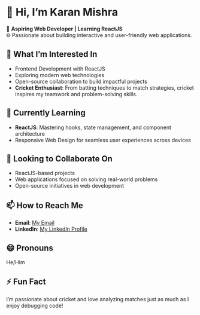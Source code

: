# 👋 Hi, I’m Karan Mishra  

🚀 **Aspiring Web Developer | Learning ReactJS**  
🌐 Passionate about building interactive and user-friendly web applications.  

## 👀 What I’m Interested In  
- Frontend Development with ReactJS  
- Exploring modern web technologies  
- Open-source collaboration to build impactful projects  
- **Cricket Enthusiast**: From batting techniques to match strategies, cricket inspires my teamwork and problem-solving skills.  

## 🌱 Currently Learning  
- **ReactJS**: Mastering hooks, state management, and component architecture  
- Responsive Web Design for seamless user experiences across devices  

## 💞️ Looking to Collaborate On  
- ReactJS-based projects  
- Web applications focused on solving real-world problems  
- Open-source initiatives in web development  

## 📫 How to Reach Me  
- **Email**: [My Email](mailto:karan206245mishra@gmail.com)  
- **LinkedIn**: [My LinkedIn Profile]([https://www.linkedin.com/in/karanmishra](https://www.linkedin.com/in/karan-mishra-937140267/))  

## 😄 Pronouns  
He/Him  

## ⚡ Fun Fact  
I’m passionate about cricket and love analyzing matches just as much as I enjoy debugging code!  
